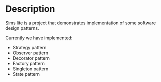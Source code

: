 <h1>Description</h1>
<p>Sims lite is a project that demonstrates implementation of some software design patterns.</p>
<p>Currently we have implemented: <ul>
<li>Strategy pattern</li>
<li>Observer pattern</li>
<li>Decorator pattern</li>
<li>Factory pattern</li>
<li>Singleton pattern</li>
<li>State pattern</li>
</ul></p>
